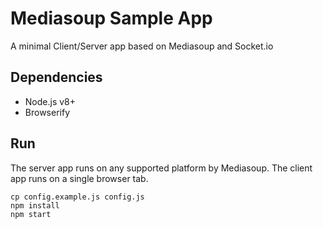 # Mediasoup Sample App

A minimal Client/Server app based on Mediasoup and Socket.io


## Dependencies

* Node.js v8+
* Browserify


## Run

The server app runs on any supported platform by Mediasoup. The client app runs on a single browser tab.
```
cp config.example.js config.js
npm install
npm start
```
